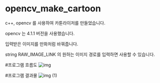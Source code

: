 # opencv_make_cartoon

c++, opencv 를 사용하여 카툰라이저를 만들었습니다.


opencv 는 4.1.1 버전을 사용했습니다.


입력받은 이미지를 만화처럼 바꿔줍니다.


string RAW_IMAGE_LINK 의 원하는 이미지 경로를 입력하면 사용할 수 있습니다.




#프로그램 흐름도
![img](https://user-images.githubusercontent.com/41056045/74126742-0c74d500-4c1c-11ea-983f-70f7bd5b8472.jpg)


#프로그램 결과물
![img (1)](https://user-images.githubusercontent.com/41056045/74126643-ce77b100-4c1b-11ea-9c07-f2a77ae390ed.jpg)
